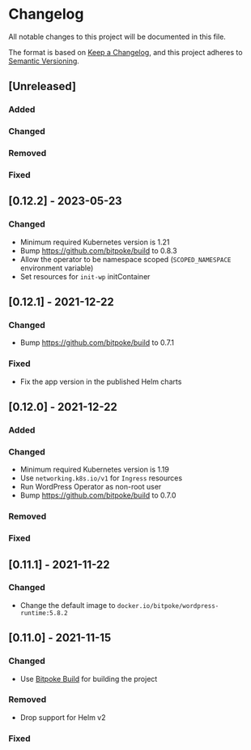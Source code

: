 # Changelog
All notable changes to this project will be documented in this file.

The format is based on [Keep a Changelog](https://keepachangelog.com/en/1.0.0/), and this project
adheres to [Semantic Versioning](https://semver.org/spec/v2.0.0.html).

## [Unreleased]
### Added
### Changed
### Removed
### Fixed

## [0.12.2] - 2023-05-23
### Changed
 * Minimum required Kubernetes version is 1.21
 * Bump https://github.com/bitpoke/build to 0.8.3
 * Allow the operator to be namespace scoped (`SCOPED_NAMESPACE` environment variable)
 * Set resources for `init-wp` initContainer

## [0.12.1] - 2021-12-22
### Changed
 * Bump https://github.com/bitpoke/build to 0.7.1
### Fixed
 * Fix the app version in the published Helm charts

## [0.12.0] - 2021-12-22
### Added
### Changed
 * Minimum required Kubernetes version is 1.19
 * Use `networking.k8s.io/v1` for `Ingress` resources
 * Run WordPress Operator as non-root user
 * Bump https://github.com/bitpoke/build to 0.7.0
### Removed
### Fixed

## [0.11.1] - 2021-11-22
### Changed
 * Change the default image to `docker.io/bitpoke/wordpress-runtime:5.8.2`

## [0.11.0] - 2021-11-15
### Changed
 * Use [Bitpoke Build](https://github.com/bitpoke/build) for building the
   project
### Removed
 * Drop support for Helm v2
### Fixed

